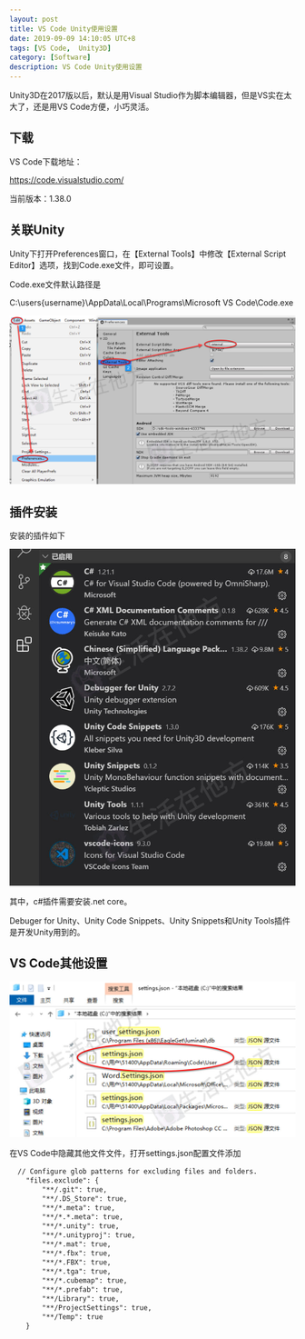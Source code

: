 ```yaml
---
layout: post
title: VS Code Unity使用设置
date: 2019-09-09 14:10:05 UTC+8
tags: [VS Code,  Unity3D]
category: [Software]
description: VS Code Unity使用设置
---
```


Unity3D在2017版以后，默认是用Visual Studio作为脚本编辑器，但是VS实在太大了，还是用VS Code方便，小巧灵活。

<!-- more -->

## 下载

VS Code下载地址：

https://code.visualstudio.com/

当前版本：1.38.0

## 关联Unity

Unity下打开Preferences窗口，在【External Tools】中修改【External Script Editor】选项，找到Code.exe文件，即可设置。

Code.exe文件默认路径是

C:\users\{username}\AppData\Local\Programs\Microsoft VS Code\Code.exe

![Unity设置](/images/2019-9-9-VSCode-Unity-Settings.jpg)

## 插件安装

安装的插件如下

![VSCode插件](/images/2019-9-9-VSCode-Unity-Plugins.jpg)

其中，c#插件需要安装.net core。

Debuger for Unity、Unity Code Snippets、Unity Snippets和Unity Tools插件是开发Unity用到的。

## VS Code其他设置

![文件隐藏](/images/2019-9-9-VSCode-Unity-jsion.jpg)

在VS Code中隐藏其他文件文件，打开settings.json配置文件添加

```
  // Configure glob patterns for excluding files and folders.
    "files.exclude": {
        "**/.git": true,
        "**/.DS_Store": true,
        "**/*.meta": true,
        "**/*.*.meta": true,
        "**/*.unity": true,
        "**/*.unityproj": true,
        "**/*.mat": true,
        "**/*.fbx": true,
        "**/*.FBX": true,
        "**/*.tga": true,
        "**/*.cubemap": true,
        "**/*.prefab": true,
        "**/Library": true,
        "**/ProjectSettings": true,
        "**/Temp": true
    }
```